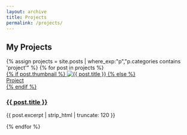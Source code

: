 ```yaml
---
layout: archive
title: Projects
permalink: /projects/
---
```


## My Projects

<div class="grid cards">
  {% assign projects = site.posts | where_exp:"p","p.categories contains 'project'" %}
  {% for post in projects %}
    <article class="card">
      <a class="card__media" href="{{ post.url | relative_url }}">
        {% if post.thumbnail %}
          <img src="{{ post.thumbnail | relative_url }}" alt="{{ post.title }}" loading="lazy">
        {% else %}
          <div class="card__placeholder">Project</div>
        {% endif %}
      </a>
      <div class="card__body">
        <h3 class="card__title"><a href="{{ post.url | relative_url }}">{{ post.title }}</a></h3>
        <p class="card__excerpt">{{ post.excerpt | strip_html | truncate: 120 }}</p>
      </div>
    </article>
  {% endfor %}
</div>